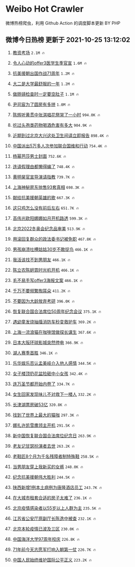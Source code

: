 # Weibo Hot Crawler 



微博热榜爬虫，利用 Github Action 的调度脚本更新 BY PHP 


## 微博今日热榜 更新于 2021-10-25 13:12:02 
1. [教资考场](https://s.weibo.com/weibo?q=%23%E6%95%99%E8%B5%84%E8%80%83%E5%9C%BA%23&Refer=top) `2.1M 🔥` 

1. [令人心动的offer3医学生季官宣](https://s.weibo.com/weibo?q=%23%E4%BB%A4%E4%BA%BA%E5%BF%83%E5%8A%A8%E7%9A%84offer3%E5%8C%BB%E5%AD%A6%E7%94%9F%E5%AD%A3%E5%AE%98%E5%AE%A3%23&Refer=top) `1.6M 🔥` 

1. [抗美援朝出国作战71周年](https://s.weibo.com/weibo?q=%23%E6%8A%97%E7%BE%8E%E6%8F%B4%E6%9C%9D%E5%87%BA%E5%9B%BD%E4%BD%9C%E6%88%9871%E5%91%A8%E5%B9%B4%23&Refer=top) `1.2M 🔥` 

1. [大二是大学最舒服的一年](https://s.weibo.com/weibo?q=%23%E5%A4%A7%E4%BA%8C%E6%98%AF%E5%A4%A7%E5%AD%A6%E6%9C%80%E8%88%92%E6%9C%8D%E7%9A%84%E4%B8%80%E5%B9%B4%23&Refer=top) `1.2M 🔥` 

1. [做肠镜检查时一定要空肚子](https://s.weibo.com/weibo?q=%23%E5%81%9A%E8%82%A0%E9%95%9C%E6%A3%80%E6%9F%A5%E6%97%B6%E4%B8%80%E5%AE%9A%E8%A6%81%E7%A9%BA%E8%82%9A%E5%AD%90%23&Refer=top) `1.1M 🔥` 

1. [尹司宸为了圆房有多拼](https://s.weibo.com/weibo?q=%23%E5%B0%B9%E5%8F%B8%E5%AE%B8%E4%B8%BA%E4%BA%86%E5%9C%86%E6%88%BF%E6%9C%89%E5%A4%9A%E6%8B%BC%23&Refer=top) `1.0M 🔥` 

1. [陈辉听黄贯中张淇唱花祭哭了一小时](https://s.weibo.com/weibo?q=%23%E9%99%88%E8%BE%89%E5%90%AC%E9%BB%84%E8%B4%AF%E4%B8%AD%E5%BC%A0%E6%B7%87%E5%94%B1%E8%8A%B1%E7%A5%AD%E5%93%AD%E4%BA%86%E4%B8%80%E5%B0%8F%E6%97%B6%23&Refer=top) `994.0K 🔥` 

1. [吃过头孢类药物喝酒危害有多大](https://s.weibo.com/weibo?q=%23%E5%90%83%E8%BF%87%E5%A4%B4%E5%AD%A2%E7%B1%BB%E8%8D%AF%E7%89%A9%E5%96%9D%E9%85%92%E5%8D%B1%E5%AE%B3%E6%9C%89%E5%A4%9A%E5%A4%A7%23&Refer=top) `904.9K 🔥` 

1. [近期到过北京大兴这处卫生间请立即报告](https://s.weibo.com/weibo?q=%23%E8%BF%91%E6%9C%9F%E5%88%B0%E8%BF%87%E5%8C%97%E4%BA%AC%E5%A4%A7%E5%85%B4%E8%BF%99%E5%A4%84%E5%8D%AB%E7%94%9F%E9%97%B4%E8%AF%B7%E7%AB%8B%E5%8D%B3%E6%8A%A5%E5%91%8A%23&Refer=top) `898.4K 🔥` 

1. [中国派出5万多人次参加联合国维和行动](https://s.weibo.com/weibo?q=%23%E4%B8%AD%E5%9B%BD%E6%B4%BE%E5%87%BA5%E4%B8%87%E5%A4%9A%E4%BA%BA%E6%AC%A1%E5%8F%82%E5%8A%A0%E8%81%94%E5%90%88%E5%9B%BD%E7%BB%B4%E5%92%8C%E8%A1%8C%E5%8A%A8%23&Refer=top) `754.4K 🔥` 

1. [杨幂芭莎男士封面](https://s.weibo.com/weibo?q=%23%E6%9D%A8%E5%B9%82%E8%8A%AD%E8%8E%8E%E7%94%B7%E5%A3%AB%E5%B0%81%E9%9D%A2%23&Refer=top) `752.6K 🔥` 

1. [连请假理由都懒得编了](https://s.weibo.com/weibo?q=%23%E8%BF%9E%E8%AF%B7%E5%81%87%E7%90%86%E7%94%B1%E9%83%BD%E6%87%92%E5%BE%97%E7%BC%96%E4%BA%86%23&Refer=top) `748.4K 🔥` 

1. [黄明昊官宣导演请指教](https://s.weibo.com/weibo?q=%23%E9%BB%84%E6%98%8E%E6%98%8A%E5%AE%98%E5%AE%A3%E5%AF%BC%E6%BC%94%E8%AF%B7%E6%8C%87%E6%95%99%23&Refer=top) `739.7K 🔥` 

1. [上海神秘房东抛售93套真相](https://s.weibo.com/weibo?q=%23%E4%B8%8A%E6%B5%B7%E7%A5%9E%E7%A7%98%E6%88%BF%E4%B8%9C%E6%8A%9B%E5%94%AE93%E5%A5%97%E7%9C%9F%E7%9B%B8%23&Refer=top) `698.3K 🔥` 

1. [献给抗美援朝英雄的歌](https://s.weibo.com/weibo?q=%23%E7%8C%AE%E7%BB%99%E6%8A%97%E7%BE%8E%E6%8F%B4%E6%9C%9D%E8%8B%B1%E9%9B%84%E7%9A%84%E6%AD%8C%23&Refer=top) `667.3K 🔥` 

1. [这只鸡怎么没有前后左右](https://s.weibo.com/weibo?q=%23%E8%BF%99%E5%8F%AA%E9%B8%A1%E6%80%8E%E4%B9%88%E6%B2%A1%E6%9C%89%E5%89%8D%E5%90%8E%E5%B7%A6%E5%8F%B3%23&Refer=top) `651.7K 🔥` 

1. [高伟光欧阳娜娜如月开机路透](https://s.weibo.com/weibo?q=%23%E9%AB%98%E4%BC%9F%E5%85%89%E6%AC%A7%E9%98%B3%E5%A8%9C%E5%A8%9C%E5%A6%82%E6%9C%88%E5%BC%80%E6%9C%BA%E8%B7%AF%E9%80%8F%23&Refer=top) `599.3K 🔥` 

1. [北京2022冬奥会纪念品审美](https://s.weibo.com/weibo?q=%23%E5%8C%97%E4%BA%AC2022%E5%86%AC%E5%A5%A5%E4%BC%9A%E7%BA%AA%E5%BF%B5%E5%93%81%E5%AE%A1%E7%BE%8E%23&Refer=top) `513.9K 🔥` 

1. [用滚回复群众的政法委书记被免职](https://s.weibo.com/weibo?q=%23%E7%94%A8%E6%BB%9A%E5%9B%9E%E5%A4%8D%E7%BE%A4%E4%BC%97%E7%9A%84%E6%94%BF%E6%B3%95%E5%A7%94%E4%B9%A6%E8%AE%B0%E8%A2%AB%E5%85%8D%E8%81%8C%23&Refer=top) `467.8K 🔥` 

1. [男孩崩溃吐槽姑姑30岁不敢捉鸟](https://s.weibo.com/weibo?q=%23%E7%94%B7%E5%AD%A9%E5%B4%A9%E6%BA%83%E5%90%90%E6%A7%BD%E5%A7%91%E5%A7%9130%E5%B2%81%E4%B8%8D%E6%95%A2%E6%8D%89%E9%B8%9F%23&Refer=top) `466.1K 🔥` 

1. [我活该找不到男朋友](https://s.weibo.com/weibo?q=%23%E6%88%91%E6%B4%BB%E8%AF%A5%E6%89%BE%E4%B8%8D%E5%88%B0%E7%94%B7%E6%9C%8B%E5%8F%8B%23&Refer=top) `466.1K 🔥` 

1. [陈立农陈姸霏时光机开机](https://s.weibo.com/weibo?q=%23%E9%99%88%E7%AB%8B%E5%86%9C%E9%99%88%E5%A7%B8%E9%9C%8F%E6%97%B6%E5%85%89%E6%9C%BA%E5%BC%80%E6%9C%BA%23&Refer=top) `466.1K 🔥` 

1. [毛不易手写offer3海报文案](https://s.weibo.com/weibo?q=%23%E6%AF%9B%E4%B8%8D%E6%98%93%E6%89%8B%E5%86%99offer3%E6%B5%B7%E6%8A%A5%E6%96%87%E6%A1%88%23&Refer=top) `466.1K 🔥` 

1. [千万不要频繁掏耳朵](https://s.weibo.com/weibo?q=%23%E5%8D%83%E4%B8%87%E4%B8%8D%E8%A6%81%E9%A2%91%E7%B9%81%E6%8E%8F%E8%80%B3%E6%9C%B5%23&Refer=top) `411.2K 🔥` 

1. [不要因为大龄放弃考研](https://s.weibo.com/weibo?q=%23%E4%B8%8D%E8%A6%81%E5%9B%A0%E4%B8%BA%E5%A4%A7%E9%BE%84%E6%94%BE%E5%BC%83%E8%80%83%E7%A0%94%23&Refer=top) `396.0K 🔥` 

1. [恢复联合国合法席位50周年纪念会议](https://s.weibo.com/weibo?q=%23%E6%81%A2%E5%A4%8D%E8%81%94%E5%90%88%E5%9B%BD%E5%90%88%E6%B3%95%E5%B8%AD%E4%BD%8D50%E5%91%A8%E5%B9%B4%E7%BA%AA%E5%BF%B5%E4%BC%9A%E8%AE%AE%23&Refer=top) `375.1K 🔥` 

1. [遇幼童发烧抽搐消防车秒变救护车](https://s.weibo.com/weibo?q=%23%E9%81%87%E5%B9%BC%E7%AB%A5%E5%8F%91%E7%83%A7%E6%8A%BD%E6%90%90%E6%B6%88%E9%98%B2%E8%BD%A6%E7%A7%92%E5%8F%98%E6%95%91%E6%8A%A4%E8%BD%A6%23&Refer=top) `369.2K 🔥` 

1. [上海一流浪猫在咖啡馆做探长谋生](https://s.weibo.com/weibo?q=%23%E4%B8%8A%E6%B5%B7%E4%B8%80%E6%B5%81%E6%B5%AA%E7%8C%AB%E5%9C%A8%E5%92%96%E5%95%A1%E9%A6%86%E5%81%9A%E6%8E%A2%E9%95%BF%E8%B0%8B%E7%94%9F%23&Refer=top) `367.6K 🔥` 

1. [日本大阪环球影城突然停电](https://s.weibo.com/weibo?q=%23%E6%97%A5%E6%9C%AC%E5%A4%A7%E9%98%AA%E7%8E%AF%E7%90%83%E5%BD%B1%E5%9F%8E%E7%AA%81%E7%84%B6%E5%81%9C%E7%94%B5%23&Refer=top) `366.9K 🔥` 

1. [湖人赛季首胜](https://s.weibo.com/weibo?q=%23%E6%B9%96%E4%BA%BA%E8%B5%9B%E5%AD%A3%E9%A6%96%E8%83%9C%23&Refer=top) `346.1K 🔥` 

1. [乐华娱乐否认孟美岐介入他人感情](https://s.weibo.com/weibo?q=%23%E4%B9%90%E5%8D%8E%E5%A8%B1%E4%B9%90%E5%90%A6%E8%AE%A4%E5%AD%9F%E7%BE%8E%E5%B2%90%E4%BB%8B%E5%85%A5%E4%BB%96%E4%BA%BA%E6%84%9F%E6%83%85%23&Refer=top) `344.5K 🔥` 

1. [女子楼顶扔花盆险砸中小女孩](https://s.weibo.com/weibo?q=%23%E5%A5%B3%E5%AD%90%E6%A5%BC%E9%A1%B6%E6%89%94%E8%8A%B1%E7%9B%86%E9%99%A9%E7%A0%B8%E4%B8%AD%E5%B0%8F%E5%A5%B3%E5%AD%A9%23&Refer=top) `342.4K 🔥` 

1. [连万圣节都开始内卷了](https://s.weibo.com/weibo?q=%23%E8%BF%9E%E4%B8%87%E5%9C%A3%E8%8A%82%E9%83%BD%E5%BC%80%E5%A7%8B%E5%86%85%E5%8D%B7%E4%BA%86%23&Refer=top) `334.7K 🔥` 

1. [女生回家发现味儿不对救下一楼人](https://s.weibo.com/weibo?q=%23%E5%A5%B3%E7%94%9F%E5%9B%9E%E5%AE%B6%E5%8F%91%E7%8E%B0%E5%91%B3%E5%84%BF%E4%B8%8D%E5%AF%B9%E6%95%91%E4%B8%8B%E4%B8%80%E6%A5%BC%E4%BA%BA%23&Refer=top) `332.2K 🔥` 

1. [长津湖票房破53亿](https://s.weibo.com/weibo?q=%23%E9%95%BF%E6%B4%A5%E6%B9%96%E7%A5%A8%E6%88%BF%E7%A0%B453%E4%BA%BF%23&Refer=top) `320.8K 🔥` 

1. [找到了世界上最大的猫咖](https://s.weibo.com/weibo?q=%23%E6%89%BE%E5%88%B0%E4%BA%86%E4%B8%96%E7%95%8C%E4%B8%8A%E6%9C%80%E5%A4%A7%E7%9A%84%E7%8C%AB%E5%92%96%23&Refer=top) `297.3K 🔥` 

1. [娜扎许凯雪鹰领主开机](https://s.weibo.com/weibo?q=%23%E5%A8%9C%E6%89%8E%E8%AE%B8%E5%87%AF%E9%9B%AA%E9%B9%B0%E9%A2%86%E4%B8%BB%E5%BC%80%E6%9C%BA%23&Refer=top) `291.5K 🔥` 

1. [新中国恢复联合国合法席位纪念日](https://s.weibo.com/weibo?q=%23%E6%96%B0%E4%B8%AD%E5%9B%BD%E6%81%A2%E5%A4%8D%E8%81%94%E5%90%88%E5%9B%BD%E5%90%88%E6%B3%95%E5%B8%AD%E4%BD%8D%E7%BA%AA%E5%BF%B5%E6%97%A5%23&Refer=top) `263.9K 🔥` 

1. [老友记甘瑟扮演者去世](https://s.weibo.com/weibo?q=%23%E8%80%81%E5%8F%8B%E8%AE%B0%E7%94%98%E7%91%9F%E6%89%AE%E6%BC%94%E8%80%85%E5%8E%BB%E4%B8%96%23&Refer=top) `263.2K 🔥` 

1. [老鞋匠8个月为千名残障者制特殊鞋](https://s.weibo.com/weibo?q=%23%E8%80%81%E9%9E%8B%E5%8C%A08%E4%B8%AA%E6%9C%88%E4%B8%BA%E5%8D%83%E5%90%8D%E6%AE%8B%E9%9A%9C%E8%80%85%E5%88%B6%E7%89%B9%E6%AE%8A%E9%9E%8B%23&Refer=top) `258.5K 🔥` 

1. [当男朋友穿上我新买的女裤](https://s.weibo.com/weibo?q=%23%E5%BD%93%E7%94%B7%E6%9C%8B%E5%8F%8B%E7%A9%BF%E4%B8%8A%E6%88%91%E6%96%B0%E4%B9%B0%E7%9A%84%E5%A5%B3%E8%A3%A4%23&Refer=top) `248.0K 🔥` 

1. [纪念抗美援朝伟大胜利](https://s.weibo.com/weibo?q=%23%E7%BA%AA%E5%BF%B5%E6%8A%97%E7%BE%8E%E6%8F%B4%E6%9C%9D%E4%BC%9F%E5%A4%A7%E8%83%9C%E5%88%A9%23&Refer=top) `244.5K 🔥` 

1. [陕西新增1例本土病例为唐隆酒店员工](https://s.weibo.com/weibo?q=%23%E9%99%95%E8%A5%BF%E6%96%B0%E5%A2%9E1%E4%BE%8B%E6%9C%AC%E5%9C%9F%E7%97%85%E4%BE%8B%E4%B8%BA%E5%94%90%E9%9A%86%E9%85%92%E5%BA%97%E5%91%98%E5%B7%A5%23&Refer=top) `243.7K 🔥` 

1. [在大城市租套合适的房子太难了](https://s.weibo.com/weibo?q=%23%E5%9C%A8%E5%A4%A7%E5%9F%8E%E5%B8%82%E7%A7%9F%E5%A5%97%E5%90%88%E9%80%82%E7%9A%84%E6%88%BF%E5%AD%90%E5%A4%AA%E9%9A%BE%E4%BA%86%23&Refer=top) `236.1K 🔥` 

1. [北京疫情感染者以55岁以上人群为主](https://s.weibo.com/weibo?q=%23%E5%8C%97%E4%BA%AC%E7%96%AB%E6%83%85%E6%84%9F%E6%9F%93%E8%80%85%E4%BB%A555%E5%B2%81%E4%BB%A5%E4%B8%8A%E4%BA%BA%E7%BE%A4%E4%B8%BA%E4%B8%BB%23&Refer=top) `235.5K 🔥` 

1. [江苏省公安厅原副厅长陈逸中被查](https://s.weibo.com/weibo?q=%23%E6%B1%9F%E8%8B%8F%E7%9C%81%E5%85%AC%E5%AE%89%E5%8E%85%E5%8E%9F%E5%89%AF%E5%8E%85%E9%95%BF%E9%99%88%E9%80%B8%E4%B8%AD%E8%A2%AB%E6%9F%A5%23&Refer=top) `232.1K 🔥` 

1. [北京本轮疫情已波及三区](https://s.weibo.com/weibo?q=%23%E5%8C%97%E4%BA%AC%E6%9C%AC%E8%BD%AE%E7%96%AB%E6%83%85%E5%B7%B2%E6%B3%A2%E5%8F%8A%E4%B8%89%E5%8C%BA%23&Refer=top) `230.0K 🔥` 

1. [中国海洋大学97周年校庆](https://s.weibo.com/weibo?q=%23%E4%B8%AD%E5%9B%BD%E6%B5%B7%E6%B4%8B%E5%A4%A7%E5%AD%A697%E5%91%A8%E5%B9%B4%E6%A0%A1%E5%BA%86%23&Refer=top) `226.8K 🔥` 

1. [71年前今天志愿军打响入朝第一仗](https://s.weibo.com/weibo?q=%2371%E5%B9%B4%E5%89%8D%E4%BB%8A%E5%A4%A9%E5%BF%97%E6%84%BF%E5%86%9B%E6%89%93%E5%93%8D%E5%85%A5%E6%9C%9D%E7%AC%AC%E4%B8%80%E4%BB%97%23&Refer=top) `226.7K 🔥` 

1. [中国人民始终维护国际公平正义](https://s.weibo.com/weibo?q=%23%E4%B8%AD%E5%9B%BD%E4%BA%BA%E6%B0%91%E5%A7%8B%E7%BB%88%E7%BB%B4%E6%8A%A4%E5%9B%BD%E9%99%85%E5%85%AC%E5%B9%B3%E6%AD%A3%E4%B9%89%23&Refer=top) `223.2K 🔥` 

